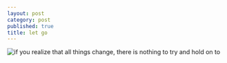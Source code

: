 ```yaml
---
layout: post
category: post
published: true
title: let go
---
```

![if you realize that all things change, there is nothing to try and hold on to](/media/let-go.png)
